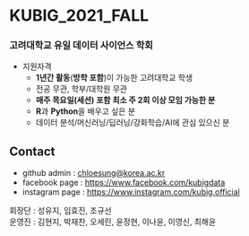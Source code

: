 # KUBIG_2021_FALL


### 고려대학교 유일 데이터 사이언스 학회

* 지원자격
  - **1년간 활동**(**방학 포함**)이 가능한 고려대학교 학생
  - 전공 무관, 학부/대학원 무관
  - **매주 목요일(세션) 포함 최소 주 2회 이상 모임 가능한 분**
  - **R**과 **Python**을 배우고 싶은 분
  - 데이터 분석/머신러닝/딥러닝/강화학습/AI에 관심 있으신 분


## Contact
- github admin : chloesung@korea.ac.kr    
- facebook page : https://www.facebook.com/kubigdata      
- instagram page : https://www.instagram.com/kubig.official  
   
회장단 : 성유지, 임효진, 조규선  
운영진 : 김현지, 박재찬, 오세린, 윤정현, 이나윤, 이영신, 최해윤   


